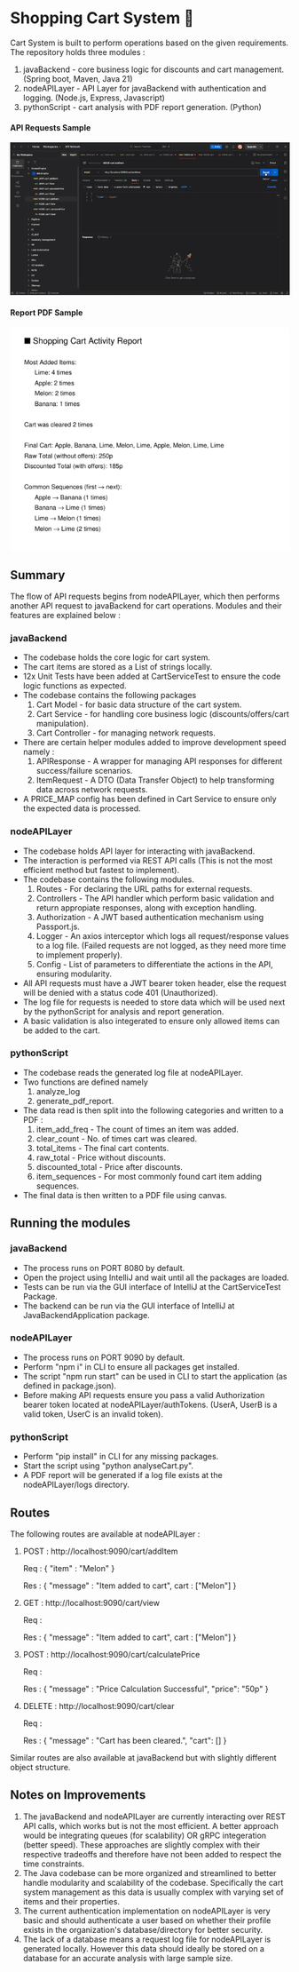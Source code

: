 # Shopping Cart System 🛒

Cart System is built to perform operations based on the given requirements. The repository holds three modules :

1. javaBackend - core business logic for discounts and cart management. (Spring boot, Maven, Java 21)
2. nodeAPILayer - API Layer for javaBackend with authentication and logging. (Node.js, Express, Javascript)
3. pythonScript - cart analysis with PDF report generation. (Python)

#### API Requests Sample

![](resources/snapshot.gif)

#### Report PDF Sample

![](resources/pythonReportSample.png)

## Summary

The flow of API requests begins from nodeAPILayer, which then performs another API request to javaBackend for cart operations. Modules and their features are explained below :

### javaBackend

- The codebase holds the core logic for cart system.
- The cart items are stored as a List of strings locally.
- 12x Unit Tests have been added at CartServiceTest to ensure the code logic functions as expected.
- The codebase contains the following packages
  1.  Cart Model - for basic data structure of the cart system.
  2.  Cart Service - for handling core business logic (discounts/offers/cart manipulation).
  3.  Cart Controller - for managing network requests.
- There are certain helper modules added to improve development speed namely :
  1.  APIResponse - A wrapper for managing API responses for different success/failure scenarios.
  2.  ItemRequest - A DTO (Data Transfer Object) to help transforming data across network requests.
- A PRICE_MAP config has been defined in Cart Service to ensure only the expected data is processed.

### nodeAPILayer

- The codebase holds API layer for interacting with javaBackend.
- The interaction is performed via REST API calls (This is not the most efficient method but fastest to implement).
- The codebase contains the following modules.
  1.  Routes - For declaring the URL paths for external requests.
  2.  Controllers - The API handler which perform basic validation and return appropiate responses, along with exception handling.
  3.  Authorization - A JWT based authentication mechanism using Passport.js.
  4.  Logger - An axios interceptor which logs all request/response values to a log file. (Failed requests are not logged, as they need more time to implement properly).
  5.  Config - List of parameters to differentiate the actions in the API, ensuring modularity.
- All API requests must have a JWT bearer token header, else the request will be denied with a status code 401 (Unauthorized).
- The log file for requests is needed to store data which will be used next by the pythonScript for analysis and report generation.
- A basic validation is also integerated to ensure only allowed items can be added to the cart.

### pythonScript

- The codebase reads the generated log file at nodeAPILayer.
- Two functions are defined namely
  1. analyze_log
  2. generate_pdf_report.
- The data read is then split into the following categories and written to a PDF :
  1. item_add_freq - The count of times an item was added.
  2. clear_count - No. of times cart was cleared.
  3. total_items - The final cart contents.
  4. raw_total - Price without discounts.
  5. discounted_total - Price after discounts.
  6. item_sequences - For most commonly found cart item adding sequences.
- The final data is then written to a PDF file using canvas.

## Running the modules

### javaBackend

- The process runs on PORT 8080 by default.
- Open the project using IntelliJ and wait until all the packages are loaded.
- Tests can be run via the GUI interface of IntelliJ at the CartServiceTest Package.
- The backend can be run via the GUI interface of IntelliJ at JavaBackendApplication package.

### nodeAPILayer

- The process runs on PORT 9090 by default.
- Perform "npm i" in CLI to ensure all packages get installed.
- The script "npm run start" can be used in CLI to start the application (as defined in package.json).
- Before making API requests ensure you pass a valid Authorization bearer token located at nodeAPILayer/authTokens. (UserA, UserB is a valid token, UserC is an invalid token).

### pythonScript

- Perform "pip install" in CLI for any missing packages.
- Start the script using "python analyseCart.py".
- A PDF report will be generated if a log file exists at the nodeAPILayer/logs directory.

## Routes

The following routes are available at nodeAPILayer :

1. POST : http://localhost:9090/cart/addItem

   Req : { "item" : "Melon" }

   Res : { "message" : "Item added to cart", cart : ["Melon"] }

2. GET : http://localhost:9090/cart/view

   Req :

   Res : { "message" : "Item added to cart", cart : ["Melon"] }

3. POST : http://localhost:9090/cart/calculatePrice

   Req :

   Res : { "message" : "Price Calculation Successful", "price": "50p" }

4. DELETE : http://localhost:9090/cart/clear

   Req :

   Res : { "message" : "Cart has been cleared.", "cart": [] }

Similar routes are also available at javaBackend but with slightly different object structure.

## Notes on Improvements

1. The javaBackend and nodeAPILayer are currently interacting over REST API calls, which works but is not the most efficient. A better approach would be integrating queues (for scalability) OR gRPC integeration (better speed). These approaches are slightly complex with their respective tradeoffs and therefore have not been added to respect the time constraints.
2. The Java codebase can be more organized and streamlined to better handle modularity and scalability of the codebase. Specifically the cart system management as this data is usually complex with varying set of items and their properties.
3. The current authentication implementation on nodeAPILayer is very basic and should authenticate a user based on whether their profile exists in the organization's database/directory for better security.
4. The lack of a database means a request log file for nodeAPILayer is generated locally. However this data should ideally be stored on a database for an accurate analysis with large sample size.

